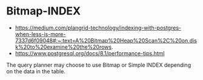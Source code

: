 # Bitmap-INDEX

* https://medium.com/plangrid-technology/indexing-with-postgres-when-less-is-more-7337d6f09048#:~:text=A%20Bitmap%20Heap%20Scan%2C%20on,disk%20to%20examine%20the%20rows.
* https://www.postgresql.org/docs/8.1/performance-tips.html

The query planner may choose to use Bitmap or Simple INDEX depending on the data in the table.
